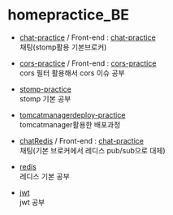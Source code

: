 # homepractice_BE

- [chat-practice](https://github.com/dhsj8405/homepractice_BE/tree/main/chat) / Front-end : [chat-practice](https://github.com/dhsj8405/homepractice_FE/tree/main/chat-practice)  
채팅(stomp활용 기본브로커)
- [cors-practice](https://github.com/dhsj8405/homepractice_BE/tree/main/cors) / Front-end : [cors-practice](https://github.com/dhsj8405/homepractice_FE/tree/main/cors-practice)  
cors 필터 활용해서 cors 이슈 공부
- [stomp-practice](https://github.com/dhsj8405/homepractice_BE/tree/main/stomp)   
stomp 기본 공부
- [tomcatmanagerdeploy-practice](https://github.com/dhsj8405/homepractice_BE/tree/main/tomcatmanagerdeploy)   
tomcatmanager활용한 배포과정
- [chatRedis](https://github.com/dhsj8405/homepractice_BE/tree/main/chatRedis) / Front-end : [chat-practice](https://github.com/dhsj8405/homepractice_FE/tree/main/chat-practice)  
채팅(기본 브로커에서 레디스 pub/sub으로 대체)
- [redis](https://github.com/dhsj8405/homepractice_BE/tree/main/redis)  
레디스 기본 공부

- [jwt](https://github.com/dhsj8405/homepractice_BE/tree/main/jwt)  
jwt 공부
